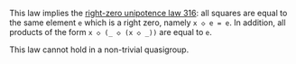 This law implies the [right-zero unipotence law 316](https://teorth.github.io/equational_theories/implications/?316): all squares are equal to the same element `e` which is a right zero, namely `x ◇ e = e`.  In addition, all products of the form `x ◇ (_ ◇ (x ◇ _))` are equal to `e`.

This law cannot hold in a non-trivial quasigroup.
